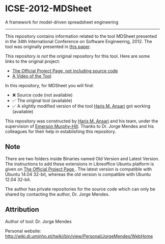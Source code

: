 # ICSE-2012-MDSheet

A framework for model-driven spreadsheet engineering

***

This repository contains information related to the tool MDSheet presented in the 34th International Conference on Software Engineering, 2012. The tool was originally presented in [this paper](http://ieeexplore.ieee.org/xpl/articleDetails.jsp?arnumber=6227239&newsearch=true&queryText=MDSheet:%20A%20framework%20for%20model-driven%20spreadsheet%20engineering).

This repository _is not_ the original repository for this tool. Here are some links to the original project:

* [The Official Project Page, not including source code](http://ssaapp.di.uminho.pt/twiki/bin/view/Main/Software)
* [A Video of the Tool](https://www.youtube.com/watch?v=6LNdTdCpV2U)

In this repository, for MDSheet you will find:
* :x: Source code (not available)
* :white_check_mark: The original tool (available)
* :white_check_mark: A slightly modified version of the tool [Haris M. Ansari](https://github.com/hmansari) got working (available)

This repository was constructed by [Haris M. Ansari](https://github.com/hmansari) and his team, under the supervision of [Emerson Murphy-Hill](https://github.com/CaptainEmerson). Thanks to Dr. Jorge Mendes and his colleagues for their help in establishing this repository. 

## Note

There are two folders inside Binaries named Old Version and Latest Version. The instructions to add these extensions in Libreoffice Ubuntu platform is given on  [The Official Project Page ](http://ssaapp.di.uminho.pt/twiki/bin/view/Main/Software). The latest version is compatible with Ubuntu 14.04 32-bit, whereas the old version is compatible with Ubuntu 12.04 32-bit. 

The author has private repositories for the source code which can only be shared by contacting the author, Dr. Jorge Mendes. 

## Attribution

Author of tool: Dr. Jorge Mendes
 
Personal website: http://wiki.di.uminho.pt/twiki/bin/view/Personal/JorgeMendes/WebHome
